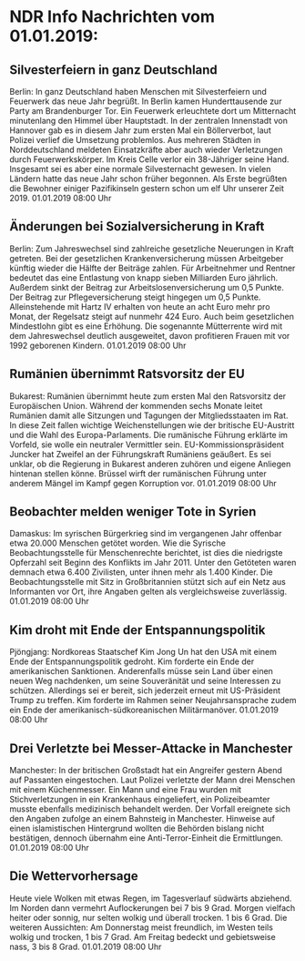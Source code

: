 # NDR Info Nachrichten vom 01.01.2019:


## Silvesterfeiern in ganz Deutschland
Berlin: In ganz Deutschland haben Menschen mit Silvesterfeiern und Feuerwerk das neue Jahr begrüßt. In Berlin kamen Hunderttausende zur Party am Brandenburger Tor. Ein Feuerwerk erleuchtete dort um Mitternacht minutenlang den Himmel über Hauptstadt. In der zentralen Innenstadt von Hannover gab es in diesem Jahr zum ersten Mal ein Böllerverbot, laut Polizei verlief die Umsetzung problemlos. Aus mehreren Städten in Norddeutschland meldeten Einsatzkräfte aber auch wieder Verletzungen durch Feuerwerkskörper. Im Kreis Celle verlor ein 38-Jähriger seine Hand. Insgesamt sei es aber eine normale Silvesternacht gewesen. In vielen Ländern hatte das neue Jahr schon früher begonnen. Als Erste begrüßten die Bewohner einiger Pazifikinseln gestern schon um elf Uhr unserer Zeit 2019. 01.01.2019 08:00 Uhr 

## Änderungen bei Sozialversicherung in Kraft
Berlin: Zum Jahreswechsel sind zahlreiche gesetzliche Neuerungen in Kraft getreten. Bei der gesetzlichen Krankenversicherung müssen Arbeitgeber künftig wieder die Hälfte der Beiträge zahlen. Für Arbeitnehmer und Rentner bedeutet das eine Entlastung von knapp sieben Milliarden Euro jährlich. Außerdem sinkt der Beitrag zur Arbeitslosenversicherung um 0,5 Punkte. Der Beitrag zur Pflegeversicherung steigt hingegen um 0,5 Punkte. Alleinstehende mit Hartz IV erhalten von heute an acht Euro mehr pro Monat, der Regelsatz steigt auf nunmehr 424 Euro. Auch beim gesetzlichen Mindestlohn gibt es eine Erhöhung. Die sogenannte Mütterrente wird mit dem Jahreswechsel deutlich ausgeweitet, davon profitieren Frauen mit vor 1992 geborenen Kindern. 01.01.2019 08:00 Uhr 

## Rumänien übernimmt Ratsvorsitz der EU
Bukarest:	Rumänien übernimmt heute zum ersten Mal den Ratsvorsitz der Europäischen Union. Während der kommenden sechs Monate leitet Rumänien damit alle Sitzungen und Tagungen der Mitgliedsstaaten im Rat. In diese Zeit fallen wichtige Weichenstellungen wie der britische EU-Austritt und die Wahl des Europa-Parlaments. Die rumänische Führung erklärte im Vorfeld, sie wolle ein neutraler Vermittler sein. EU-Kommissionspräsident Juncker hat Zweifel an der Führungskraft Rumäniens geäußert. Es sei unklar, ob die Regierung in Bukarest anderen zuhören und eigene Anliegen hintenan stellen könne. Brüssel wirft der rumänischen Führung unter anderem Mängel im Kampf gegen Korruption vor. 01.01.2019 08:00 Uhr 

## Beobachter melden weniger Tote in Syrien
Damaskus: Im syrischen Bürgerkrieg sind im vergangenen Jahr offenbar etwa 20.000 Menschen getötet worden. Wie die Syrische Beobachtungsstelle für Menschenrechte berichtet, ist dies die niedrigste Opferzahl seit Beginn des Konflikts im Jahr 2011. Unter den Getöteten waren demnach etwa 6.400 Zivilisten, unter ihnen mehr als 1.400 Kinder. Die Beobachtungsstelle mit Sitz in Großbritannien stützt sich auf ein Netz aus Informanten vor Ort, ihre Angaben gelten als vergleichsweise zuverlässig. 01.01.2019 08:00 Uhr 

## Kim droht mit Ende der Entspannungspolitik
Pjöngjang:	Nordkoreas Staatschef Kim Jong Un hat den USA mit einem Ende der Entspannungspolitik gedroht. Kim forderte ein Ende der amerikanischen Sanktionen. Anderenfalls müsse sein Land über einen neuen Weg nachdenken, um seine Souveränität und seine Interessen zu schützen. Allerdings sei er bereit, sich jederzeit erneut mit US-Präsident Trump zu treffen. Kim forderte im Rahmen seiner Neujahrsansprache zudem ein Ende der amerikanisch-südkoreanischen Militärmanöver. 01.01.2019 08:00 Uhr 

## Drei Verletzte bei Messer-Attacke in Manchester
Manchester: In der britischen Großstadt hat ein Angreifer gestern Abend auf Passanten eingestochen. Laut Polizei verletzte der Mann drei Menschen mit einem Küchenmesser. Ein Mann und eine Frau wurden mit Stichverletzungen in ein Krankenhaus eingeliefert, ein Polizeibeamter musste ebenfalls medizinisch behandelt werden. Der Vorfall ereignete sich den Angaben zufolge an einem Bahnsteig in Manchester. Hinweise auf einen islamistischen Hintergrund wollten die Behörden bislang nicht bestätigen, dennoch übernahm eine Anti-Terror-Einheit die Ermittlungen. 01.01.2019 08:00 Uhr 

## Die Wettervorhersage
Heute viele Wolken mit etwas Regen, im Tagesverlauf südwärts abziehend. Im Norden dann vermehrt Auflockerungen bei 7 bis 9 Grad. Morgen vielfach heiter oder sonnig, nur selten wolkig und überall trocken. 1 bis 6 Grad. Die weiteren Aussichten: Am Donnerstag meist freundlich, im Westen teils wolkig und trocken, 1 bis 7 Grad. Am Freitag bedeckt und gebietsweise nass, 3 bis 8 Grad. 01.01.2019 08:00 Uhr 

